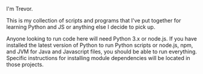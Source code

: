 I'm Trevor.

This is my collection of scripts and programs that I've put together for learning Python and JS or anything else I decide to pick up.

Anyone looking to run code here will need Python 3.x or node.js. If you have installed the latest version of Python to run Python scripts or node.js, npm, and JVM for Java and Javascript files, you should be able to run everything. Specific instructions for installing module dependencies will be located in those projects.
